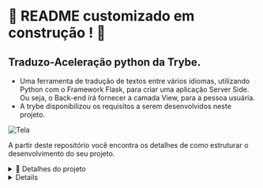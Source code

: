 # :construction: README customizado em construção ! :construction:

## Traduzo-Aceleração python da Trybe.

- Uma ferramenta de tradução de textos entre vários idiomas, utilizando Python com o Framework Flask, para criar uma aplicação Server Side. Ou seja, o Back-end irá fornecer a camada View, para a pessoa usuária.
- A trybe disponibilizou os requisitos a serem desenvolvidos neste projeto.

![Tela](src/views/static/images/traduzo.png)

A partir deste repositório você encontra os detalhes de como estruturar o desenvolvimento do seu projeto.

<details>
  <summary>📝 Detalhes do projeto </summary>

- Implementar uma API utilizando arquitetura em camadas MVC;
- Utilizar o Docker para projetos Python;
- Aplicar conhecimentos de Orientação a Objetos no desenvolvimento WEB.
- Escrever testes para APIs para garantir a implementação dos endpoints;
- Interagir com um banco de dados não relacional MongoDB;
- Desenvolver páginas web Server Side.

</details>

<details>

## Preparando Ambiente

<details>

<summary>🐳 Subindo a aplicação</summary>

**[1]** Crie o ambiente virtual para o projeto

```bash
python3 -m venv .venv && source .venv/bin/activate
```

**[2]** Instale as dependências

```bash
python3 -m pip install -r dev-requirements.txt
```

**[3 - Opção A]** Suba o projeto pelo Docker

```bash
docker compose up translate
```

- Recomendado: Dockerfile e Docker-compose já estão prontos para uso, para subir o MongoDB e o Flask.

**[3 - Opção B]** Caso queira subir somente o banco MongoDB pelo Docker

```bash
docker compose up -d mongodb

python3 src/app.py
```
</details>
